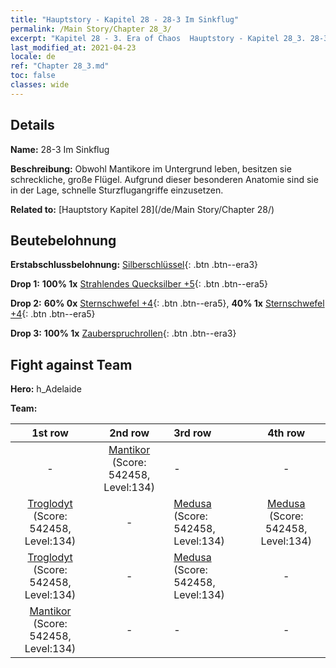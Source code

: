 ```yaml
---
title: "Hauptstory - Kapitel 28 - 28-3 Im Sinkflug"
permalink: /Main Story/Chapter 28_3/
excerpt: "Kapitel 28 - 3. Era of Chaos  Hauptstory - Kapitel 28_3. 28-3 Im Sinkflug"
last_modified_at: 2021-04-23
locale: de
ref: "Chapter 28_3.md"
toc: false
classes: wide
---
```


## Details

 **Name:** 28-3 Im Sinkflug

 **Beschreibung:** Obwohl Mantikore im Untergrund leben, besitzen sie schreckliche, große Flügel. Aufgrund dieser besonderen Anatomie sind sie in der Lage, schnelle Sturzflugangriffe einzusetzen.

 **Related to:** [Hauptstory Kapitel 28](/de/Main Story/Chapter 28/)

## Beutebelohnung

 **Erstabschlussbelohnung:** [Silberschlüssel](/ItemsDE/con_693/){: .btn .btn--era3}

 **Drop 1:** **100% 1x** [Strahlendes Quecksilber +5](/ItemsDE/mat_98/){: .btn .btn--era5}

 **Drop 2:** **60% 0x** [Sternschwefel +4](/ItemsDE/mat_92/){: .btn .btn--era5}, **40% 1x** [Sternschwefel +4](/ItemsDE/mat_92/){: .btn .btn--era5}

 **Drop 3:** **100% 1x** [Zauberspruchrollen](/ItemsDE/con_694/){: .btn .btn--era3}


## Fight against Team
 **Hero:** h_Adelaide

 **Team:**


  | 1st row | 2nd row | 3rd row | 4th row |
  |:----:|:----:|:----|:----:|
  | - | [Mantikor](/de/units/Manticore/) (Score: 542458, Level:134)  | - | - |
  | [Troglodyt](/de/units/Troglodyte/) (Score: 542458, Level:134)  | - | [Medusa](/de/units/Medusa/) (Score: 542458, Level:134)  | [Medusa](/de/units/Medusa/) (Score: 542458, Level:134)  |
  | [Troglodyt](/de/units/Troglodyte/) (Score: 542458, Level:134)  | - | [Medusa](/de/units/Medusa/) (Score: 542458, Level:134)  | - |
  | [Mantikor](/de/units/Manticore/) (Score: 542458, Level:134)  | - | - | - |


